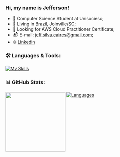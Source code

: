 ### Hi, my name is Jefferson!

- 🎴 Computer Science Student at Unisociesc;
- 🌇 Living in Brazil, Joinville/SC;
- 🚀 Looking for AWS Cloud Practitioner Certificate;
- 📬 E-mail: jeff.silva.caires@gmail.com;
- 🌐 [Linkedin](https://www.linkedin.com/in/jefferson-silva-caires-8b2429172/)

### 🛠️ Languages & Tools:

[![My Skills](https://skillicons.dev/icons?i=python,nodejs,react,git,docker,aws,postman,figma)](https://skillicons.dev)

### 📊 GitHub Stats:

<a href="https://github.com/JeffSSC/JeffSSC/blob/main/README.md">
  <img height=190 align="left" src="https://github-readme-stats.vercel.app/api?username=JeffSSC&show_icons=true&theme=radical" />
</a>
<a href="https://github.com/JeffSSC/JeffSSC/blob/main/README.md">
  <img align="center" src="https://github-readme-stats.vercel.app/api/top-langs/?username=JeffSSC&hide_progress=true&theme=radical" alt="Languages" />
</a>

